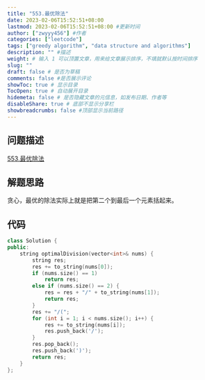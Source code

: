 ```yaml
---
title: "553.最优除法"
date: 2023-02-06T15:52:51+08:00
lastmod: 2023-02-06T15:52:51+08:00 #更新时间
author: ["zwyyy456"] #作者
categories: ["leetcode"]
tags: ["greedy algorithm", "data structure and algorithms"]
description: "" #描述
weight: # 输入 1 可以顶置文章，用来给文章展示排序，不填就默认按时间排序
slug: ""
draft: false # 是否为草稿
comments: false #是否展示评论
showToc: true # 显示目录
TocOpen: true # 自动展开目录
hidemeta: false # 是否隐藏文章的元信息，如发布日期、作者等
disableShare: true # 底部不显示分享栏
showbreadcrumbs: false #顶部显示当前路径
---
```

## 问题描述
[553.最优除法](https://leetcode.cn/problems/optimal-division/description/)

## 解题思路
贪心，最优的除法实际上就是把第二个到最后一个元素括起来。

## 代码
```cpp
class Solution {
public:
    string optimalDivision(vector<int>& nums) {
        string res;
        res += to_string(nums[0]);
        if (nums.size() == 1)
            return res;
        else if (nums.size() == 2) {
            res = res + "/" + to_string(nums[1]);
            return res;
        }
        res += "/(";
        for (int i = 1; i < nums.size(); i++) {
            res += to_string(nums[i]);
            res.push_back('/');
        }
        res.pop_back();
        res.push_back(')');
        return res;
    }
};
```